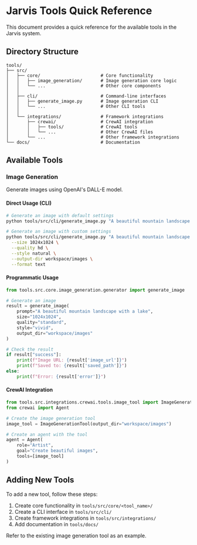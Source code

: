 # Jarvis Tools Quick Reference

This document provides a quick reference for the available tools in the Jarvis system.

## Directory Structure

```
tools/
├── src/
│   ├── core/                       # Core functionality
│   │   ├── image_generation/       # Image generation core logic
│   │   └── ...                     # Other core components
│   │
│   ├── cli/                        # Command-line interfaces
│   │   ├── generate_image.py       # Image generation CLI
│   │   └── ...                     # Other CLI tools
│   │
│   └── integrations/               # Framework integrations
│       ├── crewai/                 # CrewAI integration
│       │   ├── tools/              # CrewAI tools
│       │   └── ...                 # Other CrewAI files
│       └── ...                     # Other framework integrations
└── docs/                           # Documentation
```

## Available Tools

### Image Generation

Generate images using OpenAI's DALL-E model.

#### Direct Usage (CLI)

```bash
# Generate an image with default settings
python tools/src/cli/generate_image.py "A beautiful mountain landscape with a lake"

# Generate an image with custom settings
python tools/src/cli/generate_image.py "A beautiful mountain landscape with a lake" \
  --size 1024x1024 \
  --quality hd \
  --style natural \
  --output-dir workspace/images \
  --format text
```

#### Programmatic Usage

```python
from tools.src.core.image_generation.generator import generate_image

# Generate an image
result = generate_image(
    prompt="A beautiful mountain landscape with a lake",
    size="1024x1024",
    quality="standard",
    style="vivid",
    output_dir="workspace/images"
)

# Check the result
if result["success"]:
    print(f"Image URL: {result['image_url']}")
    print(f"Saved to: {result['saved_path']}")
else:
    print(f"Error: {result['error']}")
```

#### CrewAI Integration

```python
from tools.src.integrations.crewai.tools.image_tool import ImageGenerationTool
from crewai import Agent

# Create the image generation tool
image_tool = ImageGenerationTool(output_dir="workspace/images")

# Create an agent with the tool
agent = Agent(
    role="Artist",
    goal="Create beautiful images",
    tools=[image_tool]
)
```

## Adding New Tools

To add a new tool, follow these steps:

1. Create core functionality in `tools/src/core/<tool_name>/`
2. Create a CLI interface in `tools/src/cli/`
3. Create framework integrations in `tools/src/integrations/`
4. Add documentation in `tools/docs/`

Refer to the existing image generation tool as an example. 